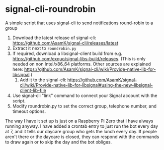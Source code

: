 # signal-cli-roundrobin
A simple script that uses signal-cli to send notifications round-robin to a group

1. Download the latest release of signal-cli: https://github.com/AsamK/signal-cli/releases/latest
2. Extract it next to `roundrobin.py`
3. If required, download a libsignal-client build from e.g. https://github.com/exquo/signal-libs-build/releases. (This is only needed on non Intel/x86_64 platforms. Other sources are explained here: https://github.com/AsamK/signal-cli/wiki/Provide-native-lib-for-libsignal.)
    1. Add it to the signal-cli: https://github.com/AsamK/signal-cli/wiki/Provide-native-lib-for-libsignal#using-the-new-libsignal-client-lib-file
5. Use signal-cli "link" command to connect your Signal account with the script.
6. Modify roundrobin.py to set the correct group, telephone number, and timeout options.

The way I have it set up is just on a Raspberry Pi Zero that I have always running anyway.
I have added a crontab entry to just run the bot every day at 7, and it tells our daycare group who gets the lunch every day.
If people aren't there or the daycare is closed, they can respond with the commands to draw again or to skip the day and the bot obliges.
